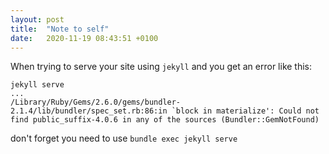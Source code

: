```yaml
---
layout: post
title:  "Note to self"
date:   2020-11-19 08:43:51 +0100
---
```

When trying to serve your site using `jekyll` and you get an error like this:

```
jekyll serve
...
/Library/Ruby/Gems/2.6.0/gems/bundler-2.1.4/lib/bundler/spec_set.rb:86:in `block in materialize': Could not find public_suffix-4.0.6 in any of the sources (Bundler::GemNotFound)
```

don't forget you need to use `bundle exec jekyll serve`